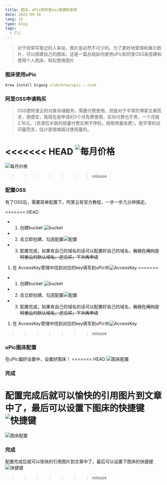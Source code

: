 ```yaml
---
title: 图床，uPic和阿里oss搭建和使用
date: 2023-09-16
lang: zh
type: blog
tags:
  - Cli
---
```


> 对于经常写笔记的人来说，图片是必然不可少的。为了更好地管理和展示图片，可以搭建自己的图床。这是一篇总结如何使用uPic和阿里OSS来搭建和使用个人图床，轻松使用图片

### 图床使用uPic

```cmd
brew install bigwig-club/brew/upic --cask
```

### 阿里OSS申请购买

> OSS使阿里云的对象存储服务，需要付费使用，但是对于平常的博客文章而言，很便宜，我现在是申请的3个月免费使用，实际付费也不贵，一个月就2.16元，（资源包关联的按量付费实例不停机，按使用量收费），就平常的访问量而言，估计是很难超过使用量的。

<<<<<<< HEAD
![每月价格](https://static.ajiu9.cn/Notes/IITkfA.png)
=======
![每月价格](/images/IITkfA.png)
>>>>>>> release

### 配置OSS

有了OSS后，需要简单配置下，阿里云有官方教程，一步一步几分钟搞定。

<<<<<<< HEAD
- 1. 创建bucket ![bucket](https://static.ajiu9.cn/Notes/5eGHP4.png)
- 2. 击立即创建，勾选配置![配置](https://static.ajiu9.cn/Notes/nKvi0c.png)
- 3. 配置完成，如果有自己的域名的话可以配置好自己的域名，~~我现在用的是阿里云的默认域名，还没买，下次再申请~~

1.  在 AccessKey管理中找到对应的key填写到uPic中![AccessKey](https://static.ajiu9.cn/Notes/20230917112327.png)
=======
- 1. 创建bucket ![bucket](/images/5eGHP4.png)
- 2. 击立即创建，勾选配置![配置](/images/nKvi0c.png)
- 3. 配置完成，如果有自己的域名的话可以配置好自己的域名，~~我现在用的是阿里云的默认域名，还没买，下次再申请~~

1.  在 AccessKey管理中找到对应的key填写到uPic中![AccessKey](/images/20230917112327.png)
>>>>>>> release

### uPic图床配置

在uPic偏好设置中，设置好图床！
<<<<<<< HEAD
![图床配置](https://static.ajiu9.cn/Notes/20230917162239169493895916949389595970bFTu6.png)

### 完成

配置完成后就可以愉快的引用图片到文章中了，最后可以设置下图床的快捷键![快捷键](https://static.ajiu9.cn/Notes/2023091716261416949391741694939174953lwT8Qv.png)
=======
![图床配置](/images/20230917162239169493895916949389595970bFTu6.png)

### 完成

配置完成后就可以愉快的引用图片到文章中了，最后可以设置下图床的快捷键![快捷键](/images/2023091716261416949391741694939174953lwT8Qv.png)
>>>>>>> release
